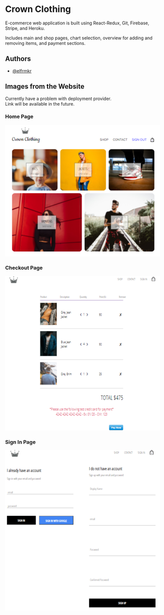 # Crown Clothing

E-commerce web application is built using React-Redux, Git, Firebase, Stripe, and Heroku.

Includes main and shop pages, chart selection, overview for adding and removing items, and payment sections.
## Authors

- [@elfrmkr](https://www.github.com/octokatherine)


## Images from the Website

 Currently have a problem with deployment provider. <br/> Link will be available in the future.
 
 ### Home Page
<img src="https://github.com/elfrmkr/crown-clothing/blob/main/src/assets/image2.PNG" style="width: 500px" alt="Home Page" /> <br/>
 ### Checkout Page
<img src="https://github.com/elfrmkr/portfolio-elfrmkr/blob/main/img/crwn-checkout.PNG" style="width: 500px" alt="Home Page" /> <br/>
 ### Sign In Page
<img src="https://github.com/elfrmkr/portfolio-elfrmkr/blob/main/img/crwn-signin.PNG" style="width: 500px" alt="Home Page" /> <br/>
